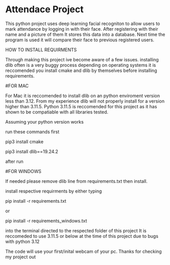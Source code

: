 # Attendace Project
 This python project uses deep learning facial recogniton to allow users to mark attendance by logging in with their face. After registering with their name and a picture of them It stores this data into a database. 
Next time the program is used it will compare their face to previous registered users.

HOW TO INSTALL REQUIRMENTS

Through making this project ive become aware of a few issues. installing dlib often is a very buggy process depending on operating systems it is reccomended you install cmake and dlib by themselves before installing requirements. 


#FOR MAC 

For Mac it is reccomended to install dlib on an python enviroment version less than 3.12. From my experience 
dlib will not properly install for a version higher than 3.11.5. Python 3.11.5 is reccomended for this project as it has shown to be compatiable with all libraries tested. 

Assuming your python version works 

run these commands first

pip3 install cmake

pip3 install dlib==19.24.2

after run 


#FOR WINDOWS 


If needed please remove dlib line from requirements.txt then install.

install respective requirments by either typing

pip install -r requirements.txt

or

pip install -r requirements_windows.txt

into the terminal directed to the respected folder of this project
It is reccomeded to use 3.11.5 or below at the time of this project due to bugs with python 3.12

The code will use your first/inital webcam of your pc. Thanks for checking my project out
